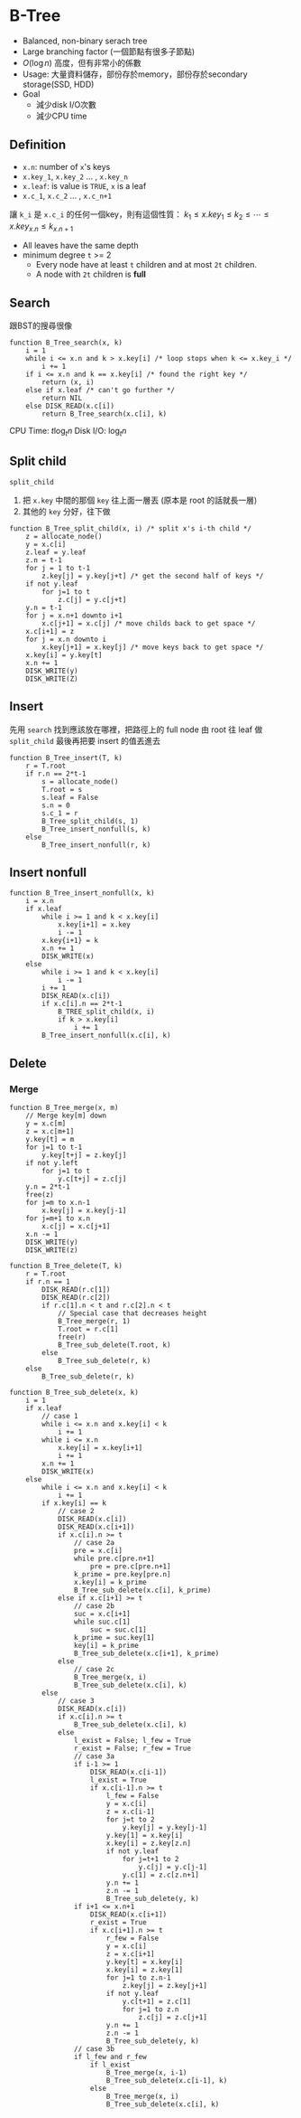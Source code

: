 # B-Tree

- Balanced, non-binary serach tree
- Large branching factor (一個節點有很多子節點)
- $O(\log n)$ 高度，但有非常小的係數
- Usage: 大量資料儲存，部份存於memory，部份存於secondary storage(SSD, HDD)
- Goal
  - 減少disk I/O次數
  - 減少CPU time

## Definition

- `x.n`: number of `x`'s keys 
- `x.key_1`, `x.key_2` ... , `x.key_n`
- `x.leaf`: is value is `TRUE`, `x` is a leaf
- `x.c_1`, `x.c_2` ... , `x.c_n+1`

讓 `k_i` 是 `x.c_i` 的任何一個key，則有這個性質：
$k_1 \le x.key_1 \le k_2 \le \cdots \le x.key_{x.n} \le k_{x.n+1}$

- All leaves have the same depth
- minimum degree `t` >= 2
  - Every node have at least `t` children and at most `2t` children.
  - A node with `2t` children is **full**

## Search

跟BST的搜尋很像

```pseudocode
function B_Tree_search(x, k)
	i = 1
	while i <= x.n and k > x.key[i] /* loop stops when k <= x.key_i */
		i += 1
	if i <= x.n and k == x.key[i] /* found the right key */
		return (x, i)
	else if x.leaf /* can't go further */
		return NIL
	else DISK_READ(x.c[i])
		return B_Tree_search(x.c[i], k)
```

CPU Time: $t\log_t{n}$
Disk I/O: $\log_t{n}$

## Split child

`split_child`

1. 把 `x.key` 中間的那個 `key` 往上面一層丟 (原本是 root 的話就長一層)
2. 其他的 `key` 分好，往下做

```pseudocode
function B_Tree_split_child(x, i) /* split x's i-th child */
	z = allocate_node()
	y = x.c[i]
	z.leaf = y.leaf
	z.n = t-1
	for j = 1 to t-1
		z.key[j] = y.key[j+t] /* get the second half of keys */
	if not y.leaf
		for j=1 to t
			z.c[j] = y.c[j+t]
	y.n = t-1
	for j = x.n+1 downto i+1
		x.c[j+1] = x.c[j] /* move childs back to get space */
	x.c[i+1] = z
	for j = x.n downto i
		x.key[j+1] = x.key[j] /* move keys back to get space */
	x.key[i] = y.key[t]
	x.n += 1
	DISK_WRITE(y)
	DISK_WRITE(Z)
```

## Insert

先用 `search` 找到應該放在哪裡，把路徑上的 full node 由 root 往 leaf 做 `split_child`
最後再把要 insert 的值丟進去

```pseudocode
function B_Tree_insert(T, k)
	r = T.root
	if r.n == 2*t-1
		s = allocate_node()
		T.root = s
		s.leaf = False
		s.n = 0
		s.c_1 = r
		B_Tree_split_child(s, 1)
		B_Tree_insert_nonfull(s, k)
	else
		B_Tree_insert_nonfull(r, k)
```

## Insert nonfull

```pseudocode
function B_Tree_insert_nonfull(x, k)
	i = x.n
	if x.leaf
		while i >= 1 and k < x.key[i]
			x.key[i+1] = x.key
			i -= 1
		x.key{i+1} = k
		x.n += 1
		DISK_WRITE(x)
	else
		while i >= 1 and k < x.key[i]
			i -= 1
		i += 1
		DISK_READ(x.c[i])
		if x.c[i].n == 2*t-1
			B_TREE_split_child(x, i)
			if k > x.key[i]
				i += 1
		B_Tree_insert_nonfull(x.c[i], k)
```

## Delete

### Merge

```pseudocode
function B_Tree_merge(x, m)
    // Merge key[m] down
    y = x.c[m]
    z = x.c[m+1]
    y.key[t] = m
    for j=1 to t-1
        y.key[t+j] = z.key[j]
    if not y.left
        for j=1 to t
            y.c[t+j] = z.c[j]
    y.n = 2*t-1
    free(z)
    for j=m to x.n-1
        x.key[j] = x.key[j-1]
    for j=m+1 to x.n
        x.c[j] = x.c[j+1]
    x.n -= 1
    DISK_WRITE(y)
    DISK_WRITE(z)
```



```pseudocode
function B_Tree_delete(T, k)
    r = T.root
    if r.n == 1
        DISK_READ(r.c[1])
        DISK_READ(r.c[2])
        if r.c[1].n < t and r.c[2].n < t
            // Special case that decreases height
            B_Tree_merge(r, 1)
            T.root = r.c[1]
            free(r)
            B_Tree_sub_delete(T.root, k)
        else
            B_Tree_sub_delete(r, k)
    else
        B_Tree_sub_delete(r, k)
```







```pseudocode
function B_Tree_sub_delete(x, k)
    i = 1
    if x.leaf
        // case 1
        while i <= x.n and x.key[i] < k
            i += 1
        while i <= x.n
            x.key[i] = x.key[i+1]
            i += 1
        x.n += 1
        DISK_WRITE(x)
    else
        while i <= x.n and x.key[i] < k
            i += 1
        if x.key[i] == k
            // case 2
            DISK_READ(x.c[i])
            DISK_READ(x.c[i+1])
            if x.c[i].n >= t
                // case 2a
                pre = x.c[i]
                while pre.c[pre.n+1]
                    pre = pre.c[pre.n+1]
                k_prime = pre.key[pre.n]
                x.key[i] = k_prime
                B_Tree_sub_delete(x.c[i], k_prime)
            else if x.c[i+1] >= t
                // case 2b
                suc = x.c[i+1]
                while suc.c[1]
                    suc = suc.c[1]
                k_prime = suc.key[1]
                key[i] = k_prime
                B_Tree_sub_delete(x.c[i+1], k_prime)
            else
                // case 2c
                B_Tree_merge(x, i)
                B_Tree_sub_delete(x.c[i], k)
        else
            // case 3
            DISK_READ(x.c[i])
            if x.c[i].n >= t
                B_Tree_sub_delete(x.c[i], k)
            else
                l_exist = False; l_few = True
                r_exist = False; r_few = True
                // case 3a
                if i-1 >= 1
                    DISK_READ(x.c[i-1])
                    l_exist = True
                    if x.c[i-1].n >= t
                        l_few = False
                        y = x.c[i]
                        z = x.c[i-1]
                        for j=t to 2
                            y.key[j] = y.key[j-1]
                        y.key[1] = x.key[i]
                        x.key[i] = z.key[z.n]
                        if not y.leaf
                            for j=t+1 to 2
                                y.c[j] = y.c[j-1]
                            y.c[1] = z.c[z.n+1]
                        y.n += 1
                        z.n -= 1
                        B_Tree_sub_delete(y, k)
                if i+1 <= x.n+1
                    DISK_READ(x.c[i+1])
                    r_exist = True
                    if x.c[i+1].n >= t
                        r_few = False
                        y = x.c[i]
                        z = x.c[i+1]
                        y.key[t] = x.key[i]
                        x.key[i] = z.key[1]
                        for j=1 to z.n-1
                            z.key[j] = z.key[j+1]
                        if not y.leaf
                            y.c[t+1] = z.c[1]
                            for j=1 to z.n
                                z.c[j] = z.c[j+1]
                        y.n += 1
                        z.n -= 1
                        B_Tree_sub_delete(y, k)
                // case 3b
                if l_few and r_few
                    if l_exist
                        B_Tree_merge(x, i-1)
                        B_Tree_sub_delete(x.c[i-1], k)
                    else
                        B_Tree_merge(x, i)
                        B_Tree_sub_delete(x.c[i], k)
```







